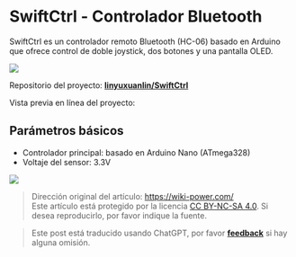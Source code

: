 # SwiftCtrl - Controlador Bluetooth

SwiftCtrl es un controlador remoto Bluetooth (HC-06) basado en Arduino que ofrece control de doble joystick, dos botones y una pantalla OLED.

![](https://f004.backblazeb2.com/file/wiki-media/img/20200221145040.png)

Repositorio del proyecto: [**linyuxuanlin/SwiftCtrl**](https://github.com/linyuxuanlin/SwiftCtrl)

Vista previa en línea del proyecto:

<div class="altium-iframe-viewer">
  <div
    class="altium-ecad-viewer"
    data-project-src="https://github.com/linyuxuanlin/SwiftCtrl/raw/master/Hardware/SwiftCtrl.zip"
  ></div>
</div>

## Parámetros básicos

- Controlador principal: basado en Arduino Nano (ATmega328)
- Voltaje del sensor: 3.3V

![](https://f004.backblazeb2.com/file/wiki-media/img/20200311182440.png)

> Dirección original del artículo: <https://wiki-power.com/>  
> Este artículo está protegido por la licencia [CC BY-NC-SA 4.0](https://creativecommons.org/licenses/by/4.0/deed.zh). Si desea reproducirlo, por favor indique la fuente.

> Este post está traducido usando ChatGPT, por favor [**feedback**](https://github.com/linyuxuanlin/Wiki_MkDocs/issues/new) si hay alguna omisión.